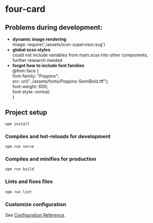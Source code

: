 # four-card

## Problems during development:

- **dynamic image rendering**  
  image: require('./assets/icon-supervisor.svg')  
- **global scss styles**  
  could not include variables from main.scss into other components, further research needed  
- **forgot how to include font families**  
  @font-face {  
    font-family: "Poppins";  
    src: url("../assets/fonts/Poppins-SemiBold.ttf");  
    font-weight: 600;  
    font-style: normal;  
  }  
  

## Project setup
```
npm install
```

### Compiles and hot-reloads for development
```
npm run serve
```

### Compiles and minifies for production
```
npm run build
```

### Lints and fixes files
```
npm run lint
```

### Customize configuration
See [Configuration Reference](https://cli.vuejs.org/config/).
